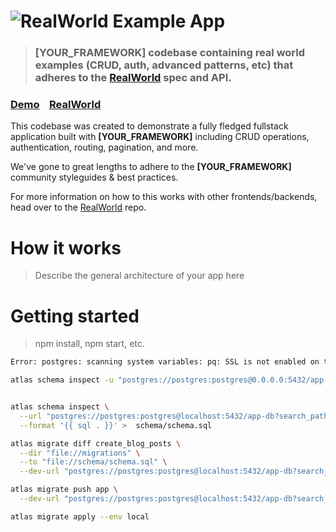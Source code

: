 # ![RealWorld Example App](logo.png)

> ### [YOUR_FRAMEWORK] codebase containing real world examples (CRUD, auth, advanced patterns, etc) that adheres to the [RealWorld](https://github.com/gothinkster/realworld) spec and API.


### [Demo](https://demo.realworld.io/)&nbsp;&nbsp;&nbsp;&nbsp;[RealWorld](https://github.com/gothinkster/realworld)


This codebase was created to demonstrate a fully fledged fullstack application built with **[YOUR_FRAMEWORK]** including CRUD operations, authentication, routing, pagination, and more.

We've gone to great lengths to adhere to the **[YOUR_FRAMEWORK]** community styleguides & best practices.

For more information on how to this works with other frontends/backends, head over to the [RealWorld](https://github.com/gothinkster/realworld) repo.


# How it works

> Describe the general architecture of your app here

# Getting started

> npm install, npm start, etc.

```bash
Error: postgres: scanning system variables: pq: SSL is not enabled on the server

atlas schema inspect -u "postgres://postgres:postgres@0.0.0.0:5432/app-db?sslmode=disable"


atlas schema inspect \
  --url "postgres://postgres:postgres@localhost:5432/app-db?search_path=public&sslmode=disable" \
  --format '{{ sql . }}' >  schema/schema.sql

atlas migrate diff create_blog_posts \
  --dir "file://migrations" \
  --to "file://schema/schema.sql" \
  --dev-url "postgres://postgres:postgres@localhost:5432/app-db?search_path=public&sslmode=disable"

atlas migrate push app \
  --dev-url "postgres://postgres:postgres@localhost:5432/app-db?search_path=public&sslmode=disable"

atlas migrate apply --env local

```
